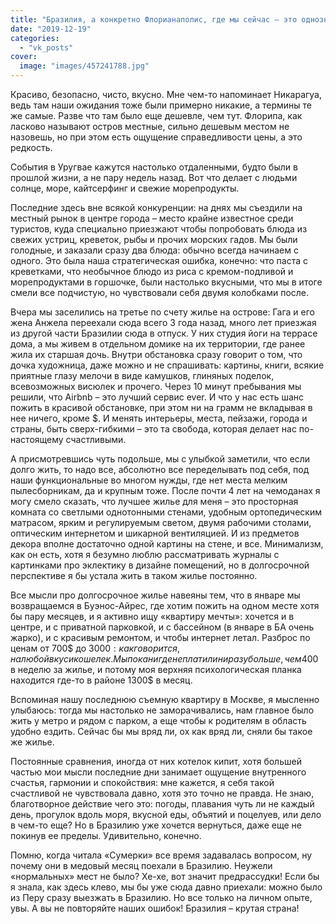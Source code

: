```yaml
---
title: "Бразилия, а конкретно Флорианаполис, где мы сейчас – это однозначно любовь."
date: "2019-12-19"
categories: 
  - "vk_posts"
cover:
  image: "images/457241788.jpg"
---
```


Красиво, безопасно, чисто, вкусно. Мне чем-то напоминает Никарагуа, ведь там наши ожидания тоже были примерно никакие, а термины те же самые. Разве что там было еще дешевле, чем тут. Флорипа, как ласково называют остров местные, сильно дешевым местом не назовешь, но при этом есть ощущение справедливости цены, а это редкость.

<!--more-->

События в Уругвае кажутся настолько отдаленными, будто были в прошлой жизни, а не пару недель назад. Вот что делает с людьми солнце, море, кайтсерфинг и свежие морепродукты.

Последние здесь вне всякой конкуренции: на днях мы съездили на местный рынок в центре города – место крайне известное среди туристов, куда специально приезжают чтобы попробовать блюда из свежих устриц, креветок, рыбы и прочих морских гадов. Мы были голодные, и заказали сразу два блюда: обычно всегда начинаем с одного. Это была наша стратегическая ошибка, конечно: что паста с креветками, что необычное блюдо из риса с кремом-подливой и морепродуктами в горшочке, были настолько вкусными, что мы в итоге смели все подчистую, но чувствовали себя двумя колобками после.

Вчера мы заселились на третье по счету жилье на острове: Гага и его жена Анжела переехали сюда всего 3 года назад, много лет приезжая из другой части Бразилии сюда в отпуск. У них студия йоги на террасе дома, а мы живем в отдельном домике на их территории, где ранее жила их старшая дочь. Внутри обстановка сразу говорит о том, что дочка художница, даже можно и не спрашивать: картины, книги, всякие приятные глазу мелочи в виде камушков, глиняных поделок, всевозможных висюлек и прочего. Через 10 минут пребывания мы решили, что Airbnb – это лучший сервис ever. И что у нас есть шанс пожить в красивой обстановке, при этом ни на грамм не вкладывая в нее ничего, кроме $. И менять интерьеры, места, пейзажи, города и страны, быть сверх-гибкими – это та свобода, которая делает нас по-настоящему счастливыми.

А присмотревшись чуть подольше, мы с улыбкой заметили, что если долго жить, то надо все, абсолютно все переделывать под себя, под наши функциональные во многом нужды, где нет места мелким пылесборникам, да и крупным тоже. После почти 4 лет на чемоданах я могу смело сказать, что лучшее жилье для меня – это просторная комната со светлыми однотонными стенами, удобным ортопедическим матрасом, ярким и регулируемым светом, двумя рабочими столами, оптическим интернетом и шикарной вентиляцией. И из предметов декора вполне достаточно одной картины на стене, и все. Минимализм, как он есть, хотя я безумно люблю рассматривать журналы с картинками про эклектику в дизайне помещений, но в долгосрочной перспективе я бы устала жить в таком жилье постоянно.

Все мысли про долгосрочное жилье навеяны тем, что в январе мы возвращаемся в Буэнос-Айрес, где хотим пожить на одном месте хотя бы пару месяцев, и я активно ищу «квартиру мечты»: хочется и в центре, и с приватной парковкой, и с бассейном (в январе в БА очень жарко), и с красивым ремонтом, и чтобы интернет летал. Разброс по ценам от 700$ до 3000$: как говорится, на любой вкус и кошелек. Мы пока нигде не платили ни разу больше, чем 400$ в неделю за жилье, и потому моя верхняя психологическая планка находится где-то в районе 1300$ в месяц.

Вспоминая нашу последнюю съемную квартиру в Москве, я мысленно улыбаюсь: тогда мы настолько не заморачивались, нам главное было жить у метро и рядом с парком, а еще чтобы к родителям в область удобно ездить. Сейчас бы мы вряд ли, ох как вряд ли, сняли бы такое же жилье.

Постоянные сравнения, иногда от них котелок кипит, хотя большей частью мои мысли последние дни занимает ощущение внутренного счастья, гармонии и спокойствия: мне кажется, я себя такой счастливой не чувствовала давно, хотя это точно не правда. Не знаю, благотворное действие чего это: погоды, плавания чуть ли не каждый день, прогулок вдоль моря, вкусной еды, объятий и поцелуев, или дело в чем-то еще? Но в Бразилию уже хочется вернуться, даже еще не покинув ее пределы. Удивительно, конечно.

Помню, когда читала «Сумерки» все время задавалась вопросом, ну почему они в медовый месяц поехали в Бразилию. Неужели «нормальных» мест не было? Хе-хе, вот значит предрассудки! Если бы я знала, как здесь клево, мы бы уже сюда давно приехали: можно было из Перу сразу выезжать в Бразилию. Но все только на личном опыте, увы. А вы не повторяйте наших ошибок! Бразилия – крутая страна!
